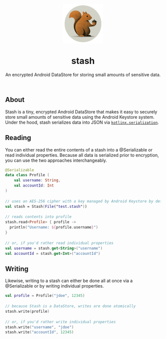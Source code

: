 <p align="center">
    <img width="128" src="icon.png" align="center" alt="Stash" />
    <h1 align="center">stash</h1>
    <p align="center">An encrypted Android DataStore for storing small amounts of sensitive data.</p>
    <p><br/></p>
</p>

## About
Stash is a tiny, encrypted Android DataStore that makes it easy to securely store small amounts of sensitive data using the Android Keystore system. Under the hood, stash serializes data into JSON via [`kotlinx.serialization`](https://github.com/Kotlin/kotlinx.serialization/blob/master/docs/serialization-guide.md).

## Reading
You can either read the entire contents of a stash into a @Serializable or read individual properties. Because all data is serialized prior to encryption, you can use the two approaches interchangeably.
```kotlin
@Serializable
data class Profile (
    val username: String,
    val accountId: Int
)

// uses an AES-256 cipher with a key managed by Android Keystore by default
val stash = Stash(File("test.stash"))

// reads contents into profile
stash.read<Profile> { profile ->
  println("Username: ${profile.username}")
}

// or, if you'd rather read individual properties
val username = stash.get<String>("username")
val accountId = stash.get<Int>("accountId")
```

## Writing
Likewise, writing to a stash can either be done all at once via a @Serializable or by writing individual properties.
```kotlin
val profile = Profile("jdoe", 12345)

// because Stash is a DataStore, writes are done atomically
stash.write(profile)

// or, if you'd rather write individual properties
stash.write("username", "jdoe")
stash.write("accountId", 12345)
```
